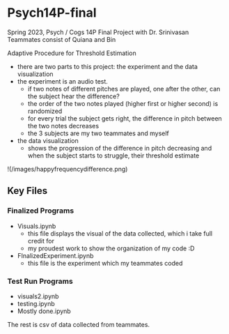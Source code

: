 # Psych14P-final

Spring 2023, Psych / Cogs 14P Final Project with Dr. Srinivasan  
Teammates consist of Quiana and Bin

Adaptive Procedure for Threshold Estimation
* there are two parts to this project: the experiment and the data visualization
* the experiment is an audio test.
  * if two notes of different pitches are played, one after the other, can the subject hear the difference?
  * the order of the two notes played (higher first or higher second) is randomized
  * for every trial the subject gets right, the difference in pitch between the two notes decreases
  * the 3 subjects are my two teammates and myself
* the data visualization
  * shows the progression of the difference in pitch decreasing and when the subject starts to struggle, their threshold estimate

!(/images/happyfrequencydifference.png)


## Key Files
### Finalized Programs
* Visuals.ipynb
  * this file displays the visual of the data collected, which i take full credit for
  * my proudest work to show the organization of my code :D
* FInalizedExperiment.ipynb
  * this file is the experiment which my teammates coded
### Test Run Programs
* visuals2.ipynb
* testing.ipynb
* Mostly done.ipynb

The rest is csv of data collected from teammates.
